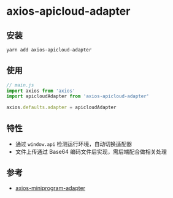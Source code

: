 # axios-apicloud-adapter

## 安装

``` sh
yarn add axios-apicloud-adapter
```

## 使用

``` js
// main.js
import axios from 'axios'
import apicloudAdapter from 'axios-apicloud-adapter'

axios.defaults.adapter = apicloudAdapter
```

## 特性

 * 通过 `window.api` 检测运行环境，自动切换适配器
 * 文件上传通过 Base64 编码文件后实现，需后端配合做相关处理

## 参考

 * [axios-miniprogram-adapter](https://github.com/bigmeow/axios-miniprogram-adapter)
